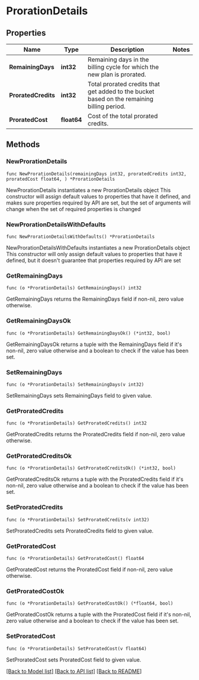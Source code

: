 # ProrationDetails

## Properties

Name | Type | Description | Notes
------------ | ------------- | ------------- | -------------
**RemainingDays** | **int32** | Remaining days in the billing cycle for which the new plan is prorated. | 
**ProratedCredits** | **int32** | Total prorated credits that get added to the bucket based on the remaining billing period. | 
**ProratedCost** | **float64** | Cost of the total prorated credits. | 

## Methods

### NewProrationDetails

`func NewProrationDetails(remainingDays int32, proratedCredits int32, proratedCost float64, ) *ProrationDetails`

NewProrationDetails instantiates a new ProrationDetails object
This constructor will assign default values to properties that have it defined,
and makes sure properties required by API are set, but the set of arguments
will change when the set of required properties is changed

### NewProrationDetailsWithDefaults

`func NewProrationDetailsWithDefaults() *ProrationDetails`

NewProrationDetailsWithDefaults instantiates a new ProrationDetails object
This constructor will only assign default values to properties that have it defined,
but it doesn't guarantee that properties required by API are set

### GetRemainingDays

`func (o *ProrationDetails) GetRemainingDays() int32`

GetRemainingDays returns the RemainingDays field if non-nil, zero value otherwise.

### GetRemainingDaysOk

`func (o *ProrationDetails) GetRemainingDaysOk() (*int32, bool)`

GetRemainingDaysOk returns a tuple with the RemainingDays field if it's non-nil, zero value otherwise
and a boolean to check if the value has been set.

### SetRemainingDays

`func (o *ProrationDetails) SetRemainingDays(v int32)`

SetRemainingDays sets RemainingDays field to given value.


### GetProratedCredits

`func (o *ProrationDetails) GetProratedCredits() int32`

GetProratedCredits returns the ProratedCredits field if non-nil, zero value otherwise.

### GetProratedCreditsOk

`func (o *ProrationDetails) GetProratedCreditsOk() (*int32, bool)`

GetProratedCreditsOk returns a tuple with the ProratedCredits field if it's non-nil, zero value otherwise
and a boolean to check if the value has been set.

### SetProratedCredits

`func (o *ProrationDetails) SetProratedCredits(v int32)`

SetProratedCredits sets ProratedCredits field to given value.


### GetProratedCost

`func (o *ProrationDetails) GetProratedCost() float64`

GetProratedCost returns the ProratedCost field if non-nil, zero value otherwise.

### GetProratedCostOk

`func (o *ProrationDetails) GetProratedCostOk() (*float64, bool)`

GetProratedCostOk returns a tuple with the ProratedCost field if it's non-nil, zero value otherwise
and a boolean to check if the value has been set.

### SetProratedCost

`func (o *ProrationDetails) SetProratedCost(v float64)`

SetProratedCost sets ProratedCost field to given value.



[[Back to Model list]](../README.md#documentation-for-models) [[Back to API list]](../README.md#documentation-for-api-endpoints) [[Back to README]](../README.md)


